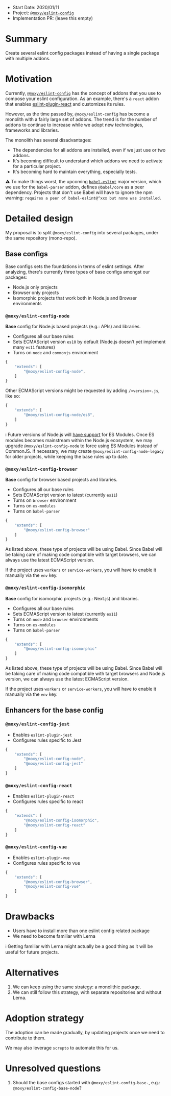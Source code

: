 - Start Date: 2020/01/11
- Project: [`@moxy/eslint-config`](https://github.com/moxystudio/eslint-config)
- Implementation PR: (leave this empty)

# Summary

Create several eslint config packages instead of having a single package with multiple addons.

# Motivation

Currently, [`@moxy/eslint-config`](https://github.com/moxystudio/eslint-config) has the concept of addons that you use to compose your eslint configuration. As an example, there's a `react` addon that enables [eslint-plugin-react](https://www.npmjs.com/package/eslint-plugin-react) and customizes its rules.

However, as the time passed by, `@moxy/eslint-config` has become a monolith with a fairly large set of addons. The trend is for the number of addons to continue to increase while we adopt new technologies, frameworks and libraries.

The monolith has several disadvantages:

- The dependencies for all addons are installed, even if we just use or two addons.
- It's becoming difficult to understand which addons we need to activate for a particular project.
- It's becoming hard to maintain everything, especially tests.

⚠️ To make things worst, the upcoming [`babel-eslint`](https://github.com/babel/babel-eslint) major version, which we use for the `babel-parser` addon, defines `@babel/core` as a peer dependency. Projects that don't use Babel will have to ignore the npm warning: `requires a peer of babel-eslint@^xxx but none was installed`.

# Detailed design

My proposal is to split `@moxy/eslint-config` into several packages, under the same repository (mono-repo).

## Base configs

Base configs sets the foundations in terms of eslint settings. After analyzing, there's currently three types of base configs amongst our packages:

- Node.js only projects
- Browser only projects
- Isomorphic projects that work both in Node.js and Browser environments

### `@moxy/eslint-config-node`

**Base** config for Node.js based projects (e.g.: APIs) and libraries.

- Configures all our base rules
- Sets ECMAScript version `es10` by default (Node.js doesn't yet implement many `es11` features)
- Turns on `node` and `commonjs` environment

```js
{
    "extends": [
        "@moxy/eslint-config-node",
    ]
}
```

Other ECMAScript versions might be requested by adding `/<version>.js`, like so:

```js
{
    "extends": [
        "@moxy/eslint-config-node/es8",
    ]
}
```

ℹ️ Future versions of Node.js will [have support](https://nodejs.org/api/esm.html) for ES Modules. Once ES modules becomes mainstream within the Node.js ecosystem, we may upgrade `@moxy/eslint-config-node` to force using ES Modules instead of CommonJS. If necessary, we may create `@moxy/eslint-config-node-legacy` for older projects, while keeping the base rules up to date.

### `@moxy/eslint-config-browser`

**Base** config for browser based projects and libraries.

- Configures all our base rules
- Sets ECMAScript version to latest (currently `es11`)
- Turns on `browser` environment
- Turns on `es-modules`
- Turns on `babel-parser`

```js
{
    "extends": [
        "@moxy/eslint-config-browser"
    ]
}
```

As listed above, these type of projects will be using Babel. Since Babel will be taking care of making code compatible with target browsers, we can always use the latest ECMAScript version.

If the project uses `workers` or `service-workers`, you will have to enable it manually via the `env` key.

### `@moxy/eslint-config-isomorphic`

**Base** config for isomorphic projects (e.g.: Next.js) and libraries.

- Configures all our base rules
- Sets ECMAScript version to latest (currently `es11`)
- Turns on `node` and `browser` environments
- Turns on `es-modules`
- Turns on `babel-parser`

```js
{
    "extends": [
        "@moxy/eslint-config-isomorphic"
    ]
}
```

As listed above, these type of projects will be using Babel. Since Babel will be taking care of making code compatible with target browsers and Node.js version, we can always use the latest ECMAScript version.

If the project uses `workers` or `service-workers`, you will have to enable it manually via the `env` key.

## Enhancers for the base config

### `@moxy/eslint-config-jest`

- Enables `eslint-plugin-jest`
- Configures rules specific to Jest

```js
{
    "extends": [
        "@moxy/eslint-config-node",
        "@moxy/eslint-config-jest"
    ]
}
```

### `@moxy/eslint-config-react`

- Enables `eslint-plugin-react`
- Configures rules specific to react

```js
{
    "extends": [
        "@moxy/eslint-config-isomorphic",
        "@moxy/eslint-config-react"
    ]
}
```

### `@moxy/eslint-config-vue`

- Enables `eslint-plugin-vue`
- Configures rules specific to vue

```js
{
    "extends": [
        "@moxy/eslint-config-browser",
        "@moxy/eslint-config-vue"
    ]
}
```

# Drawbacks

- Users have to install more than one eslint config related package
- We need to become familiar with Lerna

ℹ️ Getting familiar with Lerna might actually be a good thing as it will be useful for future projects.

# Alternatives

1. We can keep using the same strategy: a monolithic package.
2. We can still follow this strategy, with separate repositories and without Lerna.

# Adoption strategy

The adoption can be made gradually, by updating projects once we need to contribute to them.

We may also leverage `screpto` to automate this for us.

# Unresolved questions

1. Should the base configs started with `@moxy/eslint-config-base-`, e.g.: `@moxy/eslint-config-base-node`?
